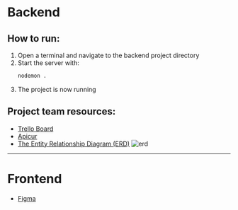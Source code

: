 <h1>Backend</h1>

## How to run:
1. Open a terminal and navigate to the backend project directory
2. Start the server with:
   ```bash
   nodemon .
3. The project is now running


## Project team resources:
- [Trello Board](https://trello.com/b/13fXA5nM/team-project-hajusrakenduste-alused)
- [Apicur](https://studio.apicur.io/apis/112948)
- [The Entity Relationship Diagram (ERD)](https://lucid.app/lucidchart/7f13e061-d383-43ff-8cba-ecbf44fd649c/edit?viewport_loc=-222%2C-521%2C2101%2C1668%2C0_0&invitationId=inv_1166ddfc-b7db-4ea7-8359-4f588188d567)
![erd](https://github.com/user-attachments/assets/ad0ebb11-29dd-40dd-aaf1-7059787b8154)

----------------------------------
<h1>Frontend</h1>

- [Figma](https://www.figma.com/design/N2z3j5WIPrsrvUdiZi5GDc/Hajusrakenduste?node-id=0-1&m=dev&t=AMfZRnW8Gcet1xZO-1)
